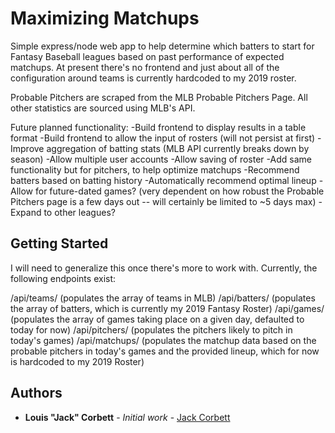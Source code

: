# Maximizing Matchups

Simple express/node web app to help determine which batters to start for Fantasy Baseball leagues based on past performance of expected matchups. At present there's no frontend and just about all of the configuration around teams is currently hardcoded to my 2019 roster. 

Probable Pitchers are scraped from the MLB Probable Pitchers Page.
All other statistics are sourced using MLB's API.

Future planned functionality:
-Build frontend to display results in a table format
-Build frontend to allow the input of rosters (will not persist at first)
-Improve aggregation of batting stats (MLB API currently breaks down by season)
-Allow multiple user accounts
-Allow saving of roster
-Add same functionality but for pitchers, to help optimize matchups
-Recommend batters based on batting history
-Automatically recommend optimal lineup
-Allow for future-dated games? (very dependent on how robust the Probable Pitchers page is a few days out -- will certainly be limited to ~5 days max)
-Expand to other leagues?


## Getting Started

I will need to generalize this once there's more to work with. Currently, the following endpoints exist:

/api/teams/  (populates the array of teams in MLB)
/api/batters/  (populates the array of batters, which is currently my 2019 Fantasy Roster)
/api/games/  (populates the array of games taking place on a given day, defaulted to today for now)
/api/pitchers/ (populates the pitchers likely to pitch in today's games)
/api/matchups/ (populates the matchup data based on the probable pitchers in today's games and the provided lineup, which for now is hardcoded to my 2019 Roster)


## Authors

* **Louis "Jack" Corbett** - *Initial work* - [Jack Corbett](https://github.com/louis-john-corbett)

